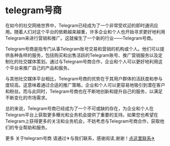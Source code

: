 # telegram号商

在如今的社交网络世界中，Telegram已经成为了一个非常受欢迎的即时通讯应用。随着人们对这个平台的依赖越来越重，许多企业和个人也开始寻求更好地利用Telegram来进行营销和推广。这就催生了一个新的行业——Telegram号商。

Telegram号商是指专门从事Telegram账号交易和营销的机构或个人。他们可以提供各种各样的服务，包括购买和出售活跃的Telegram账号、推广营销服务以及定制化的社交媒体策划。通过与Telegram号商合作，企业和个人可以更好地利用这个平台来推广自己的产品和服务。

与其他社交媒体平台相比，Telegram号商的优势在于其用户群体的活跃度和参与度较高。这意味着通过合适的推广策略，企业和个人可以更容易地吸引到潜在客户和粉丝。而与此同时，Telegram号商也在不断地创新和提升自己的服务，以满足不断变化的市场需求。

总的来说，Telegram号商已经成为了一个不可或缺的存在，为企业和个人在Telegram平台上获取更多曝光和业务机会提供了重要的支持。如果您也希望在Telegram上获得更多的关注和业务机会，不妨考虑与Telegram号商合作，获取他们的专业帮助和服务。

更多 关于telegram号商 请通过✈与我们联系，感谢阅读,谢谢！[点这里联系✈](https://sim.k02.cc)